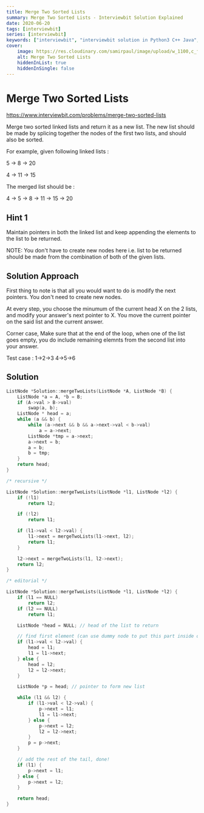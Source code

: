 ```yaml
---
title: Merge Two Sorted Lists
summary: Merge Two Sorted Lists - Interviewbit Solution Explained
date: 2020-06-20
tags: [interviewbit]
series: [interviewbit]
keywords: ["interviewbit", "interviewbit solution in Python3 C++ Java", "Merge Two Sorted Lists Solution Explained"]
cover:
    image: https://res.cloudinary.com/samirpaul/image/upload/w_1100,c_fit,co_rgb:FFFFFF,l_text:Arial_75_bold:Merge Two Sorted Lists - Solution Explained/problem-solving.webp
    alt: Merge Two Sorted Lists
    hiddenInList: true
    hiddenInSingle: false
---
```


# Merge Two Sorted Lists

https://www.interviewbit.com/problems/merge-two-sorted-lists

Merge two sorted linked lists and return it as a new list. 
The new list should be made by splicing together the nodes of the first two lists, and should also be sorted.

For example, given following linked lists :

5 -> 8 -> 20 

4 -> 11 -> 15

The merged list should be :

4 -> 5 -> 8 -> 11 -> 15 -> 20

## Hint 1
Maintain pointers in both the linked list and keep appending the elements to the list to be returned.

NOTE: You don't have to create new nodes here i.e. list to be returned should be made from the combination of both of the given lists.

## Solution Approach


First thing to note is that all you would want to do is modify the next pointers. You don't need to create new nodes.

At every step, you choose the minumum of the current head X on the 2 lists, and modify your answer's next pointer to X. You move the current pointer on the said list and the current answer.

Corner case, 
Make sure that at the end of the loop, when one of the list goes empty, you do include remaining elemnts from the second list into your answer.

Test case : 1->2->3 4->5->6


## Solution

```cpp
ListNode *Solution::mergeTwoLists(ListNode *A, ListNode *B) {
    ListNode *a = A, *b = B;
    if (A->val > B->val)
        swap(a, b);
    ListNode * head = a;
    while (a && b) {
        while (a->next && b && a->next->val < b->val)
            a = a->next;
        ListNode *tmp = a->next;
        a->next = b;
        a = b;
        b = tmp;
    }
    return head;
}

/* recursive */

ListNode *Solution::mergeTwoLists(ListNode *l1, ListNode *l2) {
    if (!l1)
        return l2;

    if (!l2)
        return l1;

    if (l1->val < l2->val) {
        l1->next = mergeTwoLists(l1->next, l2);
        return l1;
    }

    l2->next = mergeTwoLists(l1, l2->next);
    return l2;
}

/* editorial */

ListNode *Solution::mergeTwoLists(ListNode *l1, ListNode *l2) {
    if (l1 == NULL)
        return l2;
    if (l2 == NULL)
        return l1;

    ListNode *head = NULL; // head of the list to return

    // find first element (can use dummy node to put this part inside of the loop)
    if (l1->val < l2->val) {
        head = l1;
        l1 = l1->next;
    } else {
        head = l2;
        l2 = l2->next;
    }

    ListNode *p = head; // pointer to form new list

    while (l1 && l2) {
        if (l1->val < l2->val) {
            p->next = l1;
            l1 = l1->next;
        } else {
            p->next = l2;
            l2 = l2->next;
        }
        p = p->next;
    }

    // add the rest of the tail, done!
    if (l1) {
        p->next = l1;
    } else {
        p->next = l2;
    }

    return head;
}
```